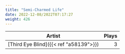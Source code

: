 ```yaml
---
title: "Semi-Charmed Life"
date: 2022-12-08/2022T07:17:27
weight: 426
---
```




 Artist | Plays 
----- | -----:
[Third Eye Blind]({{< ref "a58139">}}) | 3
